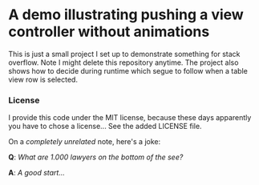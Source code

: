 # A demo illustrating pushing a view controller without animations #

This is just a small project I set up to demonstrate something for stack overflow. Note I might delete this repository anytime.
The project also shows how to decide during runtime which segue to follow when a table view row is selected.

### License ###
I provide this code under the MIT license, because these days apparently you have to chose a license...
See the added LICENSE file.

On a *completely unrelated* note, here's a joke: 

__Q__: *What are 1.000 lawyers on the bottom of the see?*

__A__: *A good start...*
